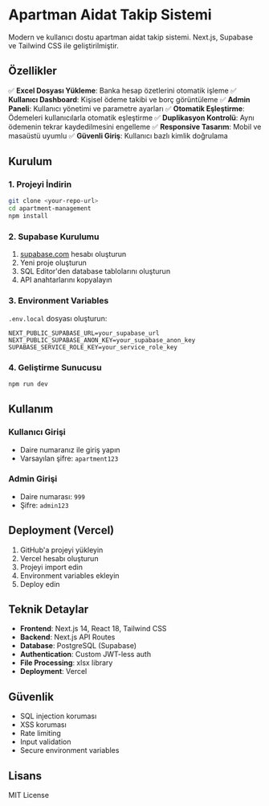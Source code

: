 # Apartman Aidat Takip Sistemi

Modern ve kullanıcı dostu apartman aidat takip sistemi. Next.js, Supabase ve Tailwind CSS ile geliştirilmiştir.

## Özellikler

✅ **Excel Dosyası Yükleme**: Banka hesap özetlerini otomatik işleme
✅ **Kullanıcı Dashboard**: Kişisel ödeme takibi ve borç görüntüleme
✅ **Admin Paneli**: Kullanıcı yönetimi ve parametre ayarları
✅ **Otomatik Eşleştirme**: Ödemeleri kullanıcılarla otomatik eşleştirme
✅ **Duplikasyon Kontrolü**: Aynı ödemenin tekrar kaydedilmesini engelleme
✅ **Responsive Tasarım**: Mobil ve masaüstü uyumlu
✅ **Güvenli Giriş**: Kullanıcı bazlı kimlik doğrulama

## Kurulum

### 1. Projeyi İndirin
```bash
git clone <your-repo-url>
cd apartment-management
npm install
```

### 2. Supabase Kurulumu
1. [supabase.com](https://supabase.com) hesabı oluşturun
2. Yeni proje oluşturun
3. SQL Editor'den database tablolarını oluşturun
4. API anahtarlarını kopyalayın

### 3. Environment Variables
`.env.local` dosyası oluşturun:
```env
NEXT_PUBLIC_SUPABASE_URL=your_supabase_url
NEXT_PUBLIC_SUPABASE_ANON_KEY=your_supabase_anon_key
SUPABASE_SERVICE_ROLE_KEY=your_service_role_key
```

### 4. Geliştirme Sunucusu
```bash
npm run dev
```

## Kullanım

### Kullanıcı Girişi
- Daire numaranız ile giriş yapın
- Varsayılan şifre: `apartment123`

### Admin Girişi
- Daire numarası: `999`
- Şifre: `admin123`

## Deployment (Vercel)

1. GitHub'a projeyi yükleyin
2. Vercel hesabı oluşturun
3. Projeyi import edin
4. Environment variables ekleyin
5. Deploy edin

## Teknik Detaylar

- **Frontend**: Next.js 14, React 18, Tailwind CSS
- **Backend**: Next.js API Routes
- **Database**: PostgreSQL (Supabase)
- **Authentication**: Custom JWT-less auth
- **File Processing**: xlsx library
- **Deployment**: Vercel

## Güvenlik

- SQL injection koruması
- XSS koruması
- Rate limiting
- Input validation
- Secure environment variables

## Lisans

MIT License